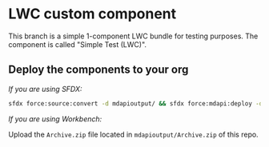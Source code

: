 # LWC custom component

This branch is a simple 1-component LWC bundle for testing purposes. The component is called "Simple Test (LWC)".


## Deploy the components to your org
*If you are using SFDX:*
```bash
sfdx force:source:convert -d mdapioutput/ && sfdx force:mdapi:deploy -d mdapioutput/ -u my-org -w 100
```

*If you are using Workbench:*

Upload the `Archive.zip` file located in `mdapioutput/Archive.zip` of this repo.